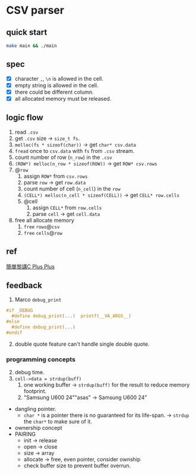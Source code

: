 # CSV parser

## quick start

```sh
make main && ./main
```

## spec

- [x] character `,`, `\n` is allowed in the cell.
- [x] empty string is allowed in the cell.
- [x] there could be different column.
- [x] all allocated memory must be released.

## logic flow

1. read `.csv`
2. get `.csv` size -> `size_t fs`.
3. `melloc(fs * sizeof(char))` -> get `char* csv.data`
4. `fread` once to `csv.data` with `fs` from `.csv` stream.
5. count number of row (`n_row`) in the `.csv`
6. `(ROW*) melloc(n_row * sizeof(ROW))` -> get `ROW* csv.rows`
7. @`row`
   1. assign `ROW*` from `csv.rows`
   2. parse `row` -> get `row.data`
   3. count number of cell (`n_cell`) in the `row`
   4. `(CELL*) melloc(n_cell * sizeof(CELL))` -> get `CELL* row.cells`
   5. @cell
      1. assign `CELL*` from `row.cells`
      2. parse `cell` -> get `cell.data`
8. free all allocate memory
   1. `free` `rows`@`csv`
   2. `free` `cells`@`row`

## ref

[簡單黎講C Plus Plus](https://www.youtube.com/watch?v=cdTnj6rtEMI)

## feedback

1. Marco `debug_print`

```c
#if _DEBUG
  #define debug_print(...)  printf(__VA_ARGS__)
#else
  #define debug_print(...)
#endif
```

2. double quote feature can't handle single double quote.

### programming concepts

2. debug time.
3. `cell->data = strdup(buff)`
   1. one working buffer -> `strdup(buff)` for the result to reduce memory footprint.
   2. "Samsung U600 24""asas" -> Samsung U600 24"

- dangling pointer.
  - `char *` is a pointer there is no guaranteed for its life-span. -> `strdup` the `char*` to make sure of it.
- ownership concept
- PAIRING
  - init -> release
  - open -> close
  - size -> array
  - allocate -> free, even pointer, consider ownship
  - check buffer size to prevent buffer overrun.
